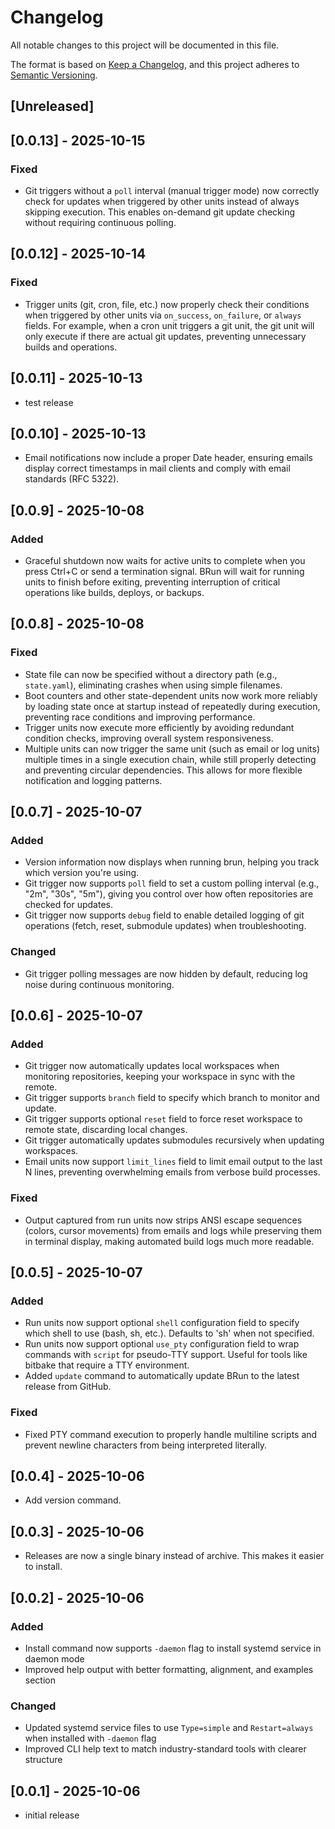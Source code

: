 # Changelog

All notable changes to this project will be documented in this file.

The format is based on [Keep a Changelog](https://keepachangelog.com/en/1.1.0/),
and this project adheres to
[Semantic Versioning](https://semver.org/spec/v2.0.0.html).

## [Unreleased]

## [0.0.13] - 2025-10-15

### Fixed

- Git triggers without a `poll` interval (manual trigger mode) now correctly
  check for updates when triggered by other units instead of always skipping
  execution. This enables on-demand git update checking without requiring
  continuous polling.

## [0.0.12] - 2025-10-14

### Fixed

- Trigger units (git, cron, file, etc.) now properly check their conditions when
  triggered by other units via `on_success`, `on_failure`, or `always` fields.
  For example, when a cron unit triggers a git unit, the git unit will only
  execute if there are actual git updates, preventing unnecessary builds and
  operations.

## [0.0.11] - 2025-10-13

- test release

## [0.0.10] - 2025-10-13

- Email notifications now include a proper Date header, ensuring emails display
  correct timestamps in mail clients and comply with email standards (RFC 5322).

## [0.0.9] - 2025-10-08

### Added

- Graceful shutdown now waits for active units to complete when you press Ctrl+C
  or send a termination signal. BRun will wait for running units to finish
  before exiting, preventing interruption of critical operations like builds,
  deploys, or backups.

## [0.0.8] - 2025-10-08

### Fixed

- State file can now be specified without a directory path (e.g., `state.yaml`),
  eliminating crashes when using simple filenames.
- Boot counters and other state-dependent units now work more reliably by
  loading state once at startup instead of repeatedly during execution,
  preventing race conditions and improving performance.
- Trigger units now execute more efficiently by avoiding redundant condition
  checks, improving overall system responsiveness.
- Multiple units can now trigger the same unit (such as email or log units)
  multiple times in a single execution chain, while still properly detecting and
  preventing circular dependencies. This allows for more flexible notification
  and logging patterns.

## [0.0.7] - 2025-10-07

### Added

- Version information now displays when running brun, helping you track which
  version you're using.
- Git trigger now supports `poll` field to set a custom polling interval (e.g.,
  "2m", "30s", "5m"), giving you control over how often repositories are checked
  for updates.
- Git trigger now supports `debug` field to enable detailed logging of git
  operations (fetch, reset, submodule updates) when troubleshooting.

### Changed

- Git trigger polling messages are now hidden by default, reducing log noise
  during continuous monitoring.

## [0.0.6] - 2025-10-07

### Added

- Git trigger now automatically updates local workspaces when monitoring
  repositories, keeping your workspace in sync with the remote.
- Git trigger supports `branch` field to specify which branch to monitor and
  update.
- Git trigger supports optional `reset` field to force reset workspace to remote
  state, discarding local changes.
- Git trigger automatically updates submodules recursively when updating
  workspaces.
- Email units now support `limit_lines` field to limit email output to the last
  N lines, preventing overwhelming emails from verbose build processes.

### Fixed

- Output captured from run units now strips ANSI escape sequences (colors,
  cursor movements) from emails and logs while preserving them in terminal
  display, making automated build logs much more readable.

## [0.0.5] - 2025-10-07

### Added

- Run units now support optional `shell` configuration field to specify which
  shell to use (bash, sh, etc.). Defaults to 'sh' when not specified.
- Run units now support optional `use_pty` configuration field to wrap commands
  with `script` for pseudo-TTY support. Useful for tools like bitbake that
  require a TTY environment.
- Added `update` command to automatically update BRun to the latest release from
  GitHub.

### Fixed

- Fixed PTY command execution to properly handle multiline scripts and prevent
  newline characters from being interpreted literally.

## [0.0.4] - 2025-10-06

- Add version command.

## [0.0.3] - 2025-10-06

- Releases are now a single binary instead of archive. This makes it easier to
  install.

## [0.0.2] - 2025-10-06

### Added

- Install command now supports `-daemon` flag to install systemd service in
  daemon mode
- Improved help output with better formatting, alignment, and examples section

### Changed

- Updated systemd service files to use `Type=simple` and `Restart=always` when
  installed with `-daemon` flag
- Improved CLI help text to match industry-standard tools with clearer structure

## [0.0.1] - 2025-10-06

- initial release
